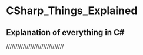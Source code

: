 # CSharp_Things_Explained
Explanation of everything in C#
-------------------------------
///////////////////////////////
